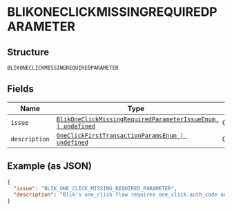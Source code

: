 
# BLIKONECLICKMISSINGREQUIREDPARAMETER

## Structure

`BLIKONECLICKMISSINGREQUIREDPARAMETER`

## Fields

| Name | Type | Tags | Description |
|  --- | --- | --- | --- |
| `issue` | [`BlikOneClickMissingRequiredParameterIssueEnum \| undefined`](../../doc/models/blik-one-click-missing-required-parameter-issue-enum.md) | Optional | - |
| `description` | [`OneClickFirstTransactionParamsEnum \| undefined`](../../doc/models/one-click-first-transaction-params-enum.md) | Optional | - |

## Example (as JSON)

```json
{
  "issue": "BLIK_ONE_CLICK_MISSING_REQUIRED_PARAMETER",
  "description": "Blik's one_click flow requires one_click.auth_code and one_click.alias_label parameters for the buyer's first transaction. For all subsequent transactions,only the one_click.alias_key parameter is required."
}
```

